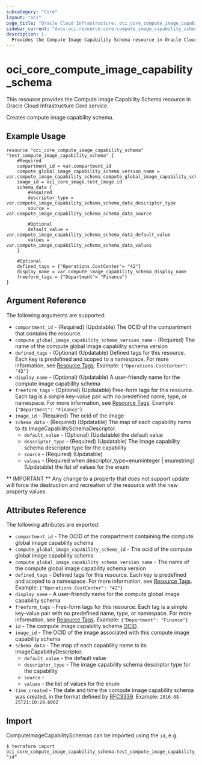 ```yaml
---
subcategory: "Core"
layout: "oci"
page_title: "Oracle Cloud Infrastructure: oci_core_compute_image_capability_schema"
sidebar_current: "docs-oci-resource-core-compute_image_capability_schema"
description: |-
  Provides the Compute Image Capability Schema resource in Oracle Cloud Infrastructure Core service
---
```


# oci_core_compute_image_capability_schema
This resource provides the Compute Image Capability Schema resource in Oracle Cloud Infrastructure Core service.

Creates compute image capability schema.


## Example Usage

```hcl
resource "oci_core_compute_image_capability_schema" "test_compute_image_capability_schema" {
	#Required
	compartment_id = var.compartment_id
	compute_global_image_capability_schema_version_name = var.compute_image_capability_schema_compute_global_image_capability_schema_version_name
	image_id = oci_core_image.test_image.id
	schema_data {
		#Required
		descriptor_type = var.compute_image_capability_schema_schema_data_descriptor_type
		source = var.compute_image_capability_schema_schema_data_source

		#Optional
		default_value = var.compute_image_capability_schema_schema_data_default_value
		values = var.compute_image_capability_schema_schema_data_values
	}

	#Optional
	defined_tags = {"Operations.CostCenter"= "42"}
	display_name = var.compute_image_capability_schema_display_name
	freeform_tags = {"Department"= "Finance"}
}
```

## Argument Reference

The following arguments are supported:

* `compartment_id` - (Required) (Updatable) The OCID of the compartment that contains the resource.
* `compute_global_image_capability_schema_version_name` - (Required) The name of the compute global image capability schema version 
* `defined_tags` - (Optional) (Updatable) Defined tags for this resource. Each key is predefined and scoped to a namespace. For more information, see [Resource Tags](https://docs.cloud.oracle.com/iaas/Content/General/Concepts/resourcetags.htm).  Example: `{"Operations.CostCenter": "42"}` 
* `display_name` - (Optional) (Updatable) A user-friendly name for the compute image capability schema 
* `freeform_tags` - (Optional) (Updatable) Free-form tags for this resource. Each tag is a simple key-value pair with no predefined name, type, or namespace. For more information, see [Resource Tags](https://docs.cloud.oracle.com/iaas/Content/General/Concepts/resourcetags.htm).  Example: `{"Department": "Finance"}` 
* `image_id` - (Required) The ocid of the image 
* `schema_data` - (Required) (Updatable) The map of each capability name to its ImageCapabilitySchemaDescriptor.
	* `default_value` - (Optional) (Updatable) the default value
	* `descriptor_type` - (Required) (Updatable) The image capability schema descriptor type for the capability 
	* `source` - (Required) (Updatable) 
	* `values` - (Required when descriptor_type=enuminteger | enumstring) (Updatable) the list of values for the enum


** IMPORTANT **
Any change to a property that does not support update will force the destruction and recreation of the resource with the new property values

## Attributes Reference

The following attributes are exported:

* `compartment_id` - The OCID of the compartment containing the compute global image capability schema 
* `compute_global_image_capability_schema_id` - The ocid of the compute global image capability schema 
* `compute_global_image_capability_schema_version_name` - The name of the compute global image capability schema version 
* `defined_tags` - Defined tags for this resource. Each key is predefined and scoped to a namespace. For more information, see [Resource Tags](https://docs.cloud.oracle.com/iaas/Content/General/Concepts/resourcetags.htm).  Example: `{"Operations.CostCenter": "42"}` 
* `display_name` - A user-friendly name for the compute global image capability schema 
* `freeform_tags` - Free-form tags for this resource. Each tag is a simple key-value pair with no predefined name, type, or namespace. For more information, see [Resource Tags](https://docs.cloud.oracle.com/iaas/Content/General/Concepts/resourcetags.htm).  Example: `{"Department": "Finance"}` 
* `id` - The compute image capability schema [OCID](https://docs.cloud.oracle.com/iaas/Content/General/Concepts/identifiers.htm).
* `image_id` - The OCID of the image associated with this compute image capability schema 
* `schema_data` - The map of each capability name to its ImageCapabilityDescriptor.
	* `default_value` - the default value
	* `descriptor_type` - The image capability schema descriptor type for the capability 
	* `source` - 
	* `values` - the list of values for the enum
* `time_created` - The date and time the compute image capability schema was created, in the format defined by [RFC3339](https://tools.ietf.org/html/rfc3339).  Example: `2016-08-25T21:10:29.600Z` 

## Import

ComputeImageCapabilitySchemas can be imported using the `id`, e.g.

```
$ terraform import oci_core_compute_image_capability_schema.test_compute_image_capability_schema "id"
```

